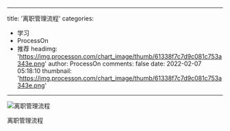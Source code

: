 
---
title: '离职管理流程'
categories: 
 - 学习
 - ProcessOn
 - 推荐
headimg: 'https://img.processon.com/chart_image/thumb/61338f7c7d9c081c753a343e.png'
author: ProcessOn
comments: false
date: 2022-02-07 05:18:10
thumbnail: 'https://img.processon.com/chart_image/thumb/61338f7c7d9c081c753a343e.png'
---

<div>   
<img class="thumb" alt="离职管理流程" src="https://img.processon.com/chart_image/thumb/61338f7c7d9c081c753a343e.png" referrerpolicy="no-referrer">
<p>离职管理流程</p>  
</div>
            